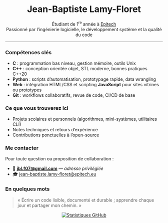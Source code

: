 <!-- README de profil GitHub -->
<h1 align="center">Jean-Baptiste Lamy-Floret</h1>
<p align="center">
  Étudiant de&nbsp;1<sup>re</sup>&nbsp;année à <a href="https://www.epitech.eu" target="_blank">Epitech</a><br/>
  Passionné par l’ingénierie logicielle, le développement système et la qualité du code
</p>

---

### Compétences clés
- **C** : programmation bas niveau, gestion mémoire, outils Unix  
- **C++** : conception orientée objet, STL moderne, bonnes pratiques C++20  
- **Python** : scripts d’automatisation, prototypage rapide, data wrangling  
- **Web** : intégration HTML/CSS et scripting **JavaScript** pour sites vitrines ou prototypes  
- **Git** : workflows collaboratifs, revue de code, CI/CD de base  

### Ce que vous trouverez ici
- Projets scolaires et personnels (algorithmes, mini-systèmes, utilitaires CLI)  
- Notes techniques et retours d’expérience  
- Contributions ponctuelles à l’open-source  

### Me contacter
Pour toute question ou proposition de collaboration :  
- 📧 **jbl.f07@gmail.com** — *adresse privilégiée*  
- 🎓 jean-baptiste.lamy-floret@epitech.eu  

### En quelques mots
> « Écrire un code lisible, documenté et durable ; apprendre chaque jour et partager mon chemin. »

<p align="center">
  <a href="https://github.com/<username>">
    <img src="https://github-readme-stats.vercel.app/api?username=<username>&show_icons=true&hide_rank=true&hide_border=true&theme=default" alt="Statistiques GitHub">
  </a>
</p>


<!---
007TheSpectre/007TheSpectre is a ✨ special ✨ repository because its `README.md` (this file) appears on your GitHub profile.
You can click the Preview link to take a look at your changes.
--->
